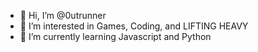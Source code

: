 - 👋 Hi, I’m @0utrunner
- 👀 I’m interested in Games, Coding, and LIFTING HEAVY
- 🌱 I’m currently learning Javascript and Python

<!---
0utrunner/0utrunner is a ✨ special ✨ repository because its `README.md` (this file) appears on your GitHub profile.
You can click the Preview link to take a look at your changes.
--->
